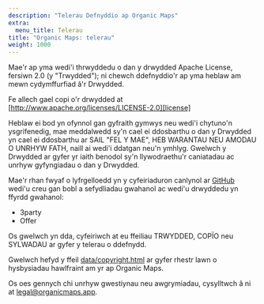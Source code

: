 ```yaml
---
description: "Telerau Defnyddio ap Organic Maps"
extra:
  menu_title: Telerau
title: "Organic Maps: telerau"
weight: 1000
---
```


Mae'r ap yma wedi'i thrwyddedu o dan y drwydded Apache License, fersiwn 2.0
(y "Trwydded"); ni chewch ddefnyddio'r ap yma heblaw am mewn cydymffurfiad
â'r Drwydded.

Fe allech gael copi o'r drwydded at
[http://www.apache.org/licenses/LICENSE-2.0][license]

Heblaw ei bod yn ofynnol gan gyfraith gymwys neu wedi'i chytuno'n
ysgrifenedig, mae meddalwedd sy'n cael ei ddosbarthu o dan y Drwydded yn
cael ei ddosbarthu ar SAIL "FEL Y MAE", HEB WARANTAU NEU AMODAU O UNRHYW
FATH, naill ai wedi'i ddatgan neu'n ymhlyg. Gwelwch y Drwydded ar gyfer yr
iaith benodol sy'n llywodraethu'r caniatadau ac unrhyw gyfyngiadau o dan y
Drwydded.

Mae'r rhan fwyaf o lyfrgelloedd yn y cyfeiriaduron canlynol ar
[GitHub][github] wedi'u creu gan bobl a sefydliadau gwahanol ac wedi'u
drwyddedu yn ffyrdd gwahanol:

- 3party
- Offer

Os gwelwch yn dda, cyfeiriwch at eu ffeiliau TRWYDDED, COPÏO neu SYLWADAU ar
gyfer y telerau o ddefnydd.

Gwelwch hefyd y ffeil [data/copyright.html][copyright] ar gyfer rhestr lawn
o hysbysiadau hawlfraint am yr ap Organic Maps.

Os oes gennych chi unrhyw gwestiynau neu awgrymiadau, cysylltwch â ni at
[legal@organicmaps.app](mailto:legal@organicmaps.app).

[github]: https://github.com/organicmaps/organicmaps
[license]: http://www.apache.org/licenses/LICENSE-2.
[copyright]: https://htmlpreview.github.io/?https://github.com/organicmaps/organicmaps/master/data/copyright.html
